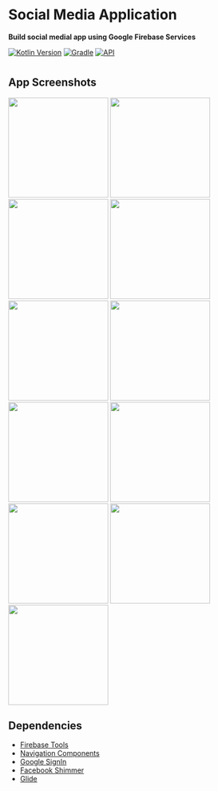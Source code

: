 # Social Media Application
**Build social medial app using Google Firebase Services**


[![Kotlin Version](https://img.shields.io/badge/kotlin-1.7.20-blue.svg)](http://kotlinlang.org/)
[![Gradle](https://img.shields.io/badge/gradle-7.3.1-blue.svg)](https://lv.binarybabel.org/catalog/gradle/latest)
[![API](https://img.shields.io/badge/API-21%2B-blue.svg?style=flat)](https://android-arsenal.com/api?level=21)
#

## **App Screenshots**

<img src="https://i.imgur.com/X8o7Org.png" width="200"> <img src="https://i.imgur.com/KJIjaFo.png" width="200"> <img src="https://i.imgur.com/qRReEYU.png" width="200"> <img src="https://m7madmagdy.github.io/profile/firebase social app/google signin.png" width="200"> <img src="https://m7madmagdy.github.io/profile/firebase social app/allow camera.png" width="200"> <img src="https://m7madmagdy.github.io/profile/firebase social app/allow notifications.png" width="200"> <img src="https://i.imgur.com/kluX1ak.png" width="200"> <img src="https://i.imgur.com/L7N1Cau.png" width="200"> <img src="https://i.imgur.com/cdq2P24.png" width="200"> <img src="https://i.imgur.com/QuUmqQP.png" width="200"> <img src="https://i.imgur.com/QFcLwxS.png" width="200">

## **Dependencies**
-  [Firebase Tools](https://firebase.google.com/)
-  [Navigation Components](https://developer.android.com/guide/navigation/navigation-getting-started)
-  [Google SignIn](https://ads.google.com/intl/en_eg/home/)
-  [Facebook Shimmer](https://facebook.github.io/shimmer-android/)
-  [Glide](https://square.github.io/picasso/)
